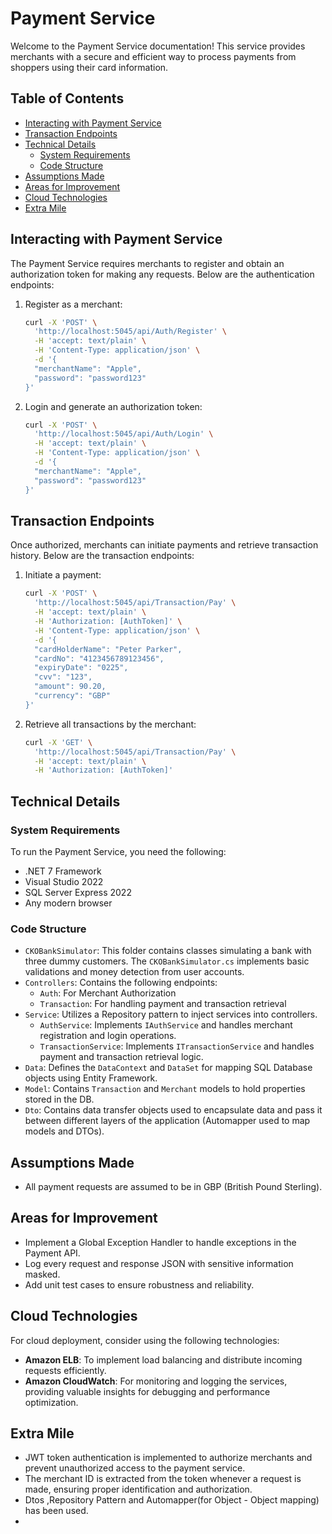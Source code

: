 ﻿# Payment Service

Welcome to the Payment Service documentation! This service provides merchants with a secure and efficient way to process payments from shoppers using their card information. 

## Table of Contents
- [Interacting with Payment Service](#interacting-with-payment-service)
- [Transaction Endpoints](#transaction-endpoints)
- [Technical Details](#technical-details)
  - [System Requirements](#system-requirements)
  - [Code Structure](#code-structure)
- [Assumptions Made](#assumptions-made)
- [Areas for Improvement](#areas-for-improvement)
- [Cloud Technologies](#cloud-technologies)
- [Extra Mile](#extra-mile)

## Interacting with Payment Service

The Payment Service requires merchants to register and obtain an authorization token for making any requests. Below are the authentication endpoints:

1. Register as a merchant:
    ```bash
    curl -X 'POST' \
      'http://localhost:5045/api/Auth/Register' \
      -H 'accept: text/plain' \
      -H 'Content-Type: application/json' \
      -d '{
      "merchantName": "Apple",
      "password": "password123"
    }'
    ```

2. Login and generate an authorization token:
    ```bash
    curl -X 'POST' \
      'http://localhost:5045/api/Auth/Login' \
      -H 'accept: text/plain' \
      -H 'Content-Type: application/json' \
      -d '{
      "merchantName": "Apple",
      "password": "password123"
    }'
    ```

## Transaction Endpoints

Once authorized, merchants can initiate payments and retrieve transaction history. Below are the transaction endpoints:

1. Initiate a payment:
    ```bash
    curl -X 'POST' \
      'http://localhost:5045/api/Transaction/Pay' \
      -H 'accept: text/plain' \
      -H 'Authorization: [AuthToken]' \
      -H 'Content-Type: application/json' \
      -d '{
      "cardHolderName": "Peter Parker",
      "cardNo": "4123456789123456",
      "expiryDate": "0225",
      "cvv": "123",
      "amount": 90.20,
      "currency": "GBP"
    }'
    ```

2. Retrieve all transactions by the merchant:
    ```bash
    curl -X 'GET' \
      'http://localhost:5045/api/Transaction/Pay' \
      -H 'accept: text/plain' \
      -H 'Authorization: [AuthToken]'
    ```

## Technical Details

### System Requirements

To run the Payment Service, you need the following:

- .NET 7 Framework
- Visual Studio 2022
- SQL Server Express 2022
- Any modern browser


### Code Structure

- `CKOBankSimulator`: This folder contains classes simulating a bank with three dummy customers. The `CKOBankSimulator.cs` implements basic validations and money detection from user accounts.
- `Controllers`: Contains the following endpoints:
  - `Auth`: For Merchant Authorization
  - `Transaction`: For handling payment and transaction retrieval
- `Service`: Utilizes a Repository pattern to inject services into controllers.
  - `AuthService`: Implements `IAuthService` and handles merchant registration and login operations.
  - `TransactionService`: Implements `ITransactionService` and handles payment and transaction retrieval logic.
- `Data`: Defines the `DataContext` and `DataSet` for mapping SQL Database objects using Entity Framework.
- `Model`: Contains `Transaction` and `Merchant` models to hold properties stored in the DB.
- `Dto`: Contains data transfer objects used to encapsulate data and pass it between different layers of the application (Automapper used to map models and DTOs).

## Assumptions Made

- All payment requests are assumed to be in GBP (British Pound Sterling).

## Areas for Improvement

- Implement a Global Exception Handler to handle exceptions in the Payment API.
- Log every request and response JSON with sensitive information masked.
- Add unit test cases to ensure robustness and reliability.

## Cloud Technologies

For cloud deployment, consider using the following technologies:

- **Amazon ELB**: To implement load balancing and distribute incoming requests efficiently.
- **Amazon CloudWatch**: For monitoring and logging the services, providing valuable insights for debugging and performance optimization.

## Extra Mile

- JWT token authentication is implemented to authorize merchants and prevent unauthorized access to the payment service.
- The merchant ID is extracted from the token whenever a request is made, ensuring proper identification and authorization.
- Dtos ,Repository Pattern and Automapper(for Object - Object mapping) has been used.
- 
